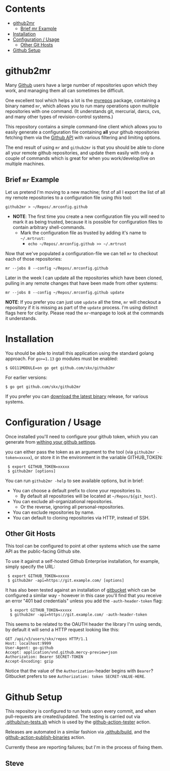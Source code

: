
# Contents

* [github2mr](#github2mr)
  * [Brief mr Example](#brief-mr-example)
* [Installation](#installation)
* [Configuration / Usage](#configuration--usage)
  * [Other Git Hosts](#other-git-hosts)
* [Github Setup](#github-setup)




# github2mr

Many [Github](https://github.com/) users have a large number of repositories upon which they work, and managing them all can sometimes be difficult.

One excellent tool which helps a lot is the [myrepos](https://myrepos.branchable.com/) package, containing a binary named `mr`, which allows you to run many operations upon multiple repositories with one command.  (It understands git, mercurial, darcs, cvs, and many other types of revision-control systems.)

This repository contains a simple command-line client which allows you to easily generate a configuration file containing __all__ your github repositories fetching them via the [Github API](https://developer.github.com/v3/) with various filtering and limiting options.

The end result of using `mr` and `github2mr` is that you should be able to clone all your remote github repositories, and update them easily with only a couple of commands which is great for when you work/develop/live on multiple machines.


## Brief `mr` Example

Let us pretend I'm moving to a new machine; first of all I export the list of all my remote repositories to a configuration file using _this_ tool:

    github2mr > ~/Repos/.mrconfig.github

* **NOTE**: The first time you create a new configuration file you will need to mark it as being trusted, because it is possible for configuration files to contain arbitrary shell-commands.
  * Mark the configuration file as trusted by adding it's name to `~/.mrtrust`:
      * `echo ~/Repos/.mrconfig.github >> ~/.mrtrust`

Now that we've populated a configuration-file we can tell `mr` to checkout each of those repositories:

    mr --jobs 8 --config ~/Repos/.mrconfig.github

Later in the week I can update all the repositories which have been cloned, pulling in any remote changes that have been made from other systems:

    mr --jobs 8 --config ~/Repos/.mrconfig.github update

**NOTE**: If you prefer you can just use `update` all the time, `mr` will checkout a repository if it is missing as part of the `update` process.  I'm using distinct flags here for clarity.  Please read the `mr`-manpage to look at the commands it understands.


# Installation

You should be able to install this application using the standard golang approach. For `go>=1.13` go modules must be enabled:

    $ GO111MODULE=on go get github.com/skx/github2mr
    
For earlier versions:

    $ go get github.com/skx/github2mr

If you prefer you can [download the latest binary](http://github.com/skx/github2mr/releases) release, for various systems.




# Configuration / Usage

Once installed you'll need to configure your github token, which you can generate from [withing your github settings](https://github.com/settings/tokens).

you can either pass the token as an argument to the tool (via `github2mr -token=xxxxx`), or store it in the environment in the variable GITHUB_TOKEN:

     $ export GITHUB_TOKEN=xxxxx
     $ github2mr [options]

You can run `github2mr -help` to see available options, but in brief:

* You can choose a default prefix to clone your repositories to.
  * By default all repositories will be located at `~/Repos/${git_host}`.
* You can exclude all-organizational repositories.
  * Or the reverse, ignoring all personal-repositories.
* You can exclude repositories by name.
* You can default to cloning repositories via HTTP, instead of SSH.


## Other Git Hosts

This tool can be configured to point at other systems which use the same
API as the public-facing Github site.

To use it against a self-hosted Github Enterprise installation, for example,
simply specify the URL:

     $ export GITHUB_TOKEN=xxxxx
     $ github2mr -api=https://git.example.com/ [options]

It has also been tested against an installation of [gitbucket](https://github.com/gitbucket/gitbucket) which can be configured a similar way - however in this case you'll find that you receive an error "401 bad credentials" unless you add the `-auth-header-token` flag:

      $ export GITHUB_TOKEN=xxxxx
      $ github2mr -api=https://git.example.com/ -auth-header-token

This seems to be related to the OAUTH header the library I'm using sends, by default it will send a HTTP request looking like this:

```
GET /api/v3/users/skx/repos HTTP/1.1
Host: localhost:9999
User-Agent: go-github
Accept: application/vnd.github.mercy-preview+json
Authorization: Bearer SECRET-TOKEN
Accept-Encoding: gzip
```

Notice that the value of the `Authorization`-header begins with `Bearer`?  Gitbucket prefers to see `Authorization: token SECRET-VALUE-HERE`.




# Github Setup

This repository is configured to run tests upon every commit, and when pull-requests are created/updated.  The testing is carried out via [.github/run-tests.sh](.github/run-tests.sh) which is used by the [github-action-tester](https://github.com/skx/github-action-tester) action.

Releases are automated in a similar fashion via [.github/build](.github/build), and the [github-action-publish-binaries](https://github.com/skx/github-action-publish-binaries) action.

Currently these are reporting failures; but I'm in the process of fixing them.



Steve
--
